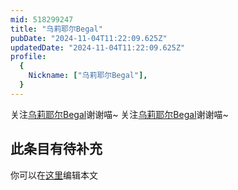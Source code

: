 ```yaml
---
mid: 518299247
title: "乌莉耶尔Begal"
pubDate: "2024-11-04T11:22:09.625Z"
updatedDate: "2024-11-04T11:22:09.625Z"
profile:
  {
    Nickname: ["乌莉耶尔Begal"],
  }
---
```


关注[乌莉耶尔Begal](https://space.bilibili.com/518299247)谢谢喵~ 关注[乌莉耶尔Begal](https://space.bilibili.com/518299247)谢谢喵~

## 此条目有待补充
你可以在[这里](https://github.com/Yuhanawa/VTuber.ICU/edit/master/src/content/v/乌莉耶尔Begal/index.md)编辑本文
